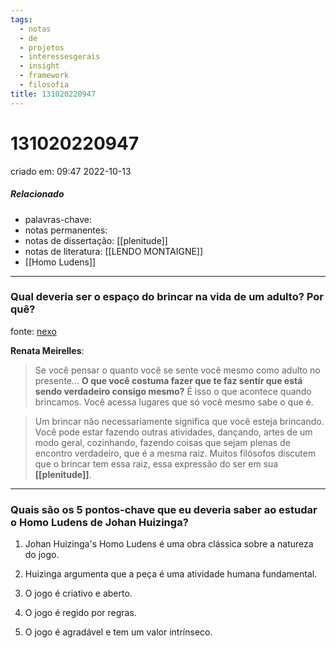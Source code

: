 ```yaml
---
tags:
  - notas
  - de
  - projetos
  - interessesgerais
  - insight
  - framework
  - filosofia
title: 131020220947
---
```


# 131020220947

criado em: 09:47 2022-10-13

##### Relacionado

- palavras-chave: 
- notas permanentes: 
- notas de dissertação: [[plenitude]]
- notas de literatura: [[LENDO MONTAIGNE]]
- [[Homo Ludens]]

---

### Qual deveria ser o espaço do brincar na vida de um adulto? Por quê?

fonte: [nexo](https://www.nexojornal.com.br/entrevista/2022/10/11/%E2%80%98O-ato-de-brincar-%C3%A9-algo-que-nos-une-como-seres-humanos%E2%80%99?position-home-esquerda=1&utm_source=NexoNL&utm_medium=Email&utm_campaign=anexo)

**Renata Meirelles**: 

>Se você pensar o quanto você se sente você mesmo como adulto no presente… **O que você costuma fazer que te faz sentir que está sendo verdadeiro consigo mesmo?** É isso o que acontece quando brincamos. Você acessa lugares que só você mesmo sabe o que é.

>Um brincar não necessariamente significa que você esteja brincando. Você pode estar fazendo outras atividades, dançando, artes de um modo geral, cozinhando, fazendo coisas que sejam plenas de encontro verdadeiro, que é a mesma raiz. Muitos filósofos discutem que o brincar tem essa raiz, essa expressão do ser em sua **[[plenitude]]**.

---

### Quais são os 5 pontos-chave que eu deveria saber ao estudar o Homo Ludens de Johan Huizinga?

1. Johan Huizinga's Homo Ludens é uma obra clássica sobre a natureza do jogo.

2. Huizinga argumenta que a peça é uma atividade humana fundamental.

3. O jogo é criativo e aberto.

4. O jogo é regido por regras.

5. O jogo é agradável e tem um valor intrínseco.
